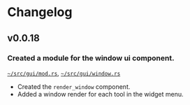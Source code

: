 # Changelog

## v0.0.18

### Created a module for the window ui component.

[`~/src/gui/mod.rs`](/src/gui/mod.rs), [`~/src/gui/window.rs`](/src/gui/window.rs)
- Created the `render_window` component.
- Added a window render for each tool in the widget menu.